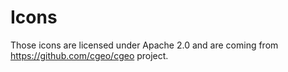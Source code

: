 # Icons

Those icons are licensed under Apache 2.0 and are coming from https://github.com/cgeo/cgeo project.
